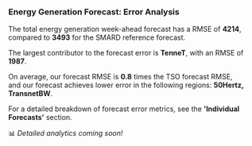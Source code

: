  
### Energy Generation Forecast: Error Analysis

The total energy generation week-ahead forecast has a RMSE of **4214**, compared to **3493** for the SMARD reference forecast.  

The largest contributor to the forecast error is **TenneT**, with an RMSE of **1987**.  

On average, our forecast RMSE is **0.8** times the TSO forecast RMSE,   
and our forecast achieves lower error in the following regions:  **50Hertz, TransnetBW**.  

For a detailed breakdown of forecast error metrics, see the **'Individual Forecasts'** section.

📊 *Detailed analytics coming soon!*
